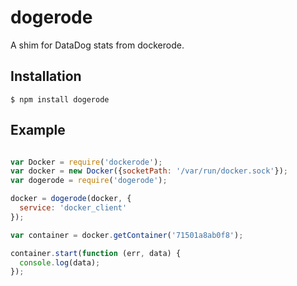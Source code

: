 # dogerode

  A shim for DataDog stats from dockerode.

## Installation

```
$ npm install dogerode
```

## Example

```js

var Docker = require('dockerode');
var docker = new Docker({socketPath: '/var/run/docker.sock'});
var dogerode = require('dogerode');

docker = dogerode(docker, {
  service: 'docker_client'
});

var container = docker.getContainer('71501a8ab0f8');

container.start(function (err, data) {
  console.log(data);
});

```